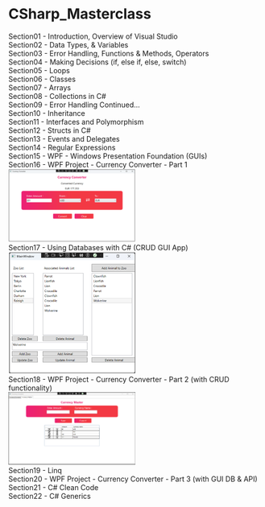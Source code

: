 # CSharp_Masterclass
  
Section01 - Introduction, Overview of Visual Studio  
Section02 - Data Types, & Variables  
Section03 - Error Handling, Functions & Methods, Operators  
Section04 - Making Decisions (if, else if, else, switch)  
Section05 - Loops  
Section06 - Classes  
Section07 - Arrays  
Section08 - Collections in C#  
Section09 - Error Handling Continued...  
Section10 - Inheritance  
Section11 - Interfaces and Polymorphism  
Section12 - Structs in C#  
Section13 - Events and Delegates  
Section14 - Regular Expressions  
Section15 - WPF - Windows Presentation Foundation (GUIs)  
Section16 - WPF Project - Currency Converter - Part 1  
<img src="https://github.com/david125tran/CSharp_Masterclass/blob/main/Section16/image.png" alt="Currency Converter GUI Desktop App" style="width: 50%;">  
Section17 - Using Databases with C# (CRUD GUI App)  
<img src="https://github.com/david125tran/CSharp_Masterclass/blob/main/Section17/image.png" alt="CRUD GUI Desktop App" style="width: 50%;">  
Section18 - WPF Project - Currency Converter - Part 2 (with CRUD functionality)  
<img src="https://github.com/david125tran/CSharp_Masterclass/blob/main/Section18/image.png" alt="Currency Converter GUI Desktop App" style="width: 50%;">  
Section19 - Linq  
Section20 - WPF Project - Currency Converter - Part 3 (with GUI DB & API)  
Section21 - C# Clean Code  
Section22 - C# Generics
